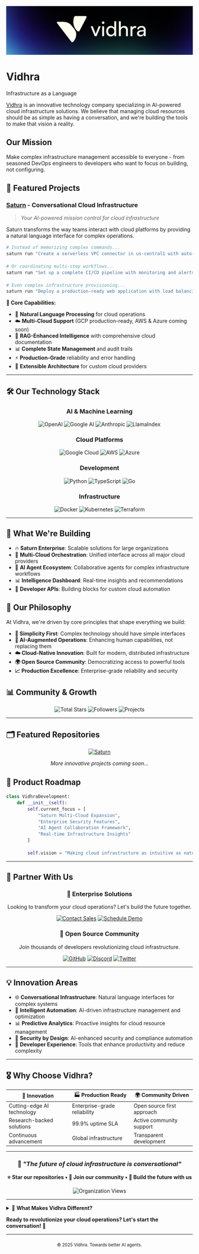 <div align="center">
  <img src="w.png" alt="Vidhra" />
</div>

# Vidhra
Infrastructure as a Language

[Vidhra](https://vidhra.com) is an innovative technology company specializing in AI-powered cloud infrastructure solutions. We believe that managing cloud resources should be as simple as having a conversation, and we're building the tools to make that vision a reality.

## Our Mission
Make complex infrastructure management accessible to everyone - from seasoned DevOps engineers to developers who want to focus on building, not configuring.

## 🚀 Featured Projects

### [Saturn](https://github.com/vidhra/Saturn) - Conversational Cloud Infrastructure
> *Your AI-powered mission control for cloud infrastructure*

Saturn transforms the way teams interact with cloud platforms by providing a natural language interface for complex operations.

```bash
# Instead of memorizing complex commands...
saturn run "Create a serverless VPC connector in us-central1 with auto-scaling"

# Or coordinating multi-step workflows...
saturn run "Set up a complete CI/CD pipeline with monitoring and alerts"

# Even complex infrastructure provisioning...
saturn run "Deploy a production-ready web application with load balancing"
```

**🔧 Core Capabilities:**
- 🤖 **Natural Language Processing** for cloud operations
- ☁️ **Multi-Cloud Support** (GCP production-ready, AWS & Azure coming soon)
- 🧠 **RAG-Enhanced Intelligence** with comprehensive cloud documentation
- 📊 **Complete State Management** and audit trails
- ⚡ **Production-Grade** reliability and error handling
- 🔧 **Extensible Architecture** for custom cloud providers

---

## 🛠️ Our Technology Stack

<div align="center">

### AI & Machine Learning
![OpenAI](https://img.shields.io/badge/OpenAI-412991?style=for-the-badge&logo=openai&logoColor=white)
![Google AI](https://img.shields.io/badge/Google_AI-4285F4?style=for-the-badge&logo=google&logoColor=white)
![Anthropic](https://img.shields.io/badge/Anthropic-191919?style=for-the-badge&logo=anthropic&logoColor=white)
![LlamaIndex](https://img.shields.io/badge/LlamaIndex-6366F1?style=for-the-badge&logoColor=white)

### Cloud Platforms
![Google Cloud](https://img.shields.io/badge/Google_Cloud-4285F4?style=for-the-badge&logo=google-cloud&logoColor=white)
![AWS](https://img.shields.io/badge/Amazon_AWS-FF9900?style=for-the-badge&logo=amazon-aws&logoColor=white)
![Azure](https://img.shields.io/badge/Microsoft_Azure-0089D0?style=for-the-badge&logo=microsoft-azure&logoColor=white)

### Development
![Python](https://img.shields.io/badge/Python-3776AB?style=for-the-badge&logo=python&logoColor=white)
![TypeScript](https://img.shields.io/badge/TypeScript-007ACC?style=for-the-badge&logo=typescript&logoColor=white)
![Go](https://img.shields.io/badge/Go-00ADD8?style=for-the-badge&logo=go&logoColor=white)

### Infrastructure
![Docker](https://img.shields.io/badge/Docker-2496ED?style=for-the-badge&logo=docker&logoColor=white)
![Kubernetes](https://img.shields.io/badge/Kubernetes-326CE5?style=for-the-badge&logo=kubernetes&logoColor=white)
![Terraform](https://img.shields.io/badge/Terraform-623CE4?style=for-the-badge&logo=terraform&logoColor=white)

</div>

---

## 🎯 What We're Building

- 🔥 **Saturn Enterprise**: Scalable solutions for large organizations
- 🌟 **Multi-Cloud Orchestration**: Unified interface across all major cloud providers
- 🚀 **AI Agent Ecosystem**: Collaborative agents for complex infrastructure workflows
- 📊 **Intelligence Dashboard**: Real-time insights and recommendations
- 🔧 **Developer APIs**: Building blocks for custom cloud automation

## 🌟 Our Philosophy

At Vidhra, we're driven by core principles that shape everything we build:

- **🎯 Simplicity First**: Complex technology should have simple interfaces
- **🤖 AI-Augmented Operations**: Enhancing human capabilities, not replacing them
- **☁️ Cloud-Native Innovation**: Built for modern, distributed infrastructure
- **🌍 Open Source Community**: Democratizing access to powerful tools
- **📈 Production Excellence**: Enterprise-grade reliability and security

## 📊 Community & Growth

<div align="center">
  <img src="https://img.shields.io/github/stars/vidhra?style=for-the-badge&logo=github&logoColor=white" alt="Total Stars"/>
  <img src="https://img.shields.io/github/followers/vidhra?style=for-the-badge&logo=github&logoColor=white" alt="Followers"/>
  <img src="https://img.shields.io/badge/Projects-5+-brightgreen?style=for-the-badge" alt="Projects"/>
</div>

---

## 🗂️ Featured Repositories

<div align="center">

[![Saturn](https://github-readme-stats.vercel.app/api/pin/?username=vidhra&repo=Saturn&theme=radical)](https://github.com/vidhra/Saturn)

*More innovative projects coming soon...*

</div>

## 🚀 Product Roadmap

```python
class VidhraDevelopment:
    def __init__(self):
        self.current_focus = [
            "Saturn Multi-Cloud Expansion",
            "Enterprise Security Features",
            "AI Agent Collaboration Framework",
            "Real-time Infrastructure Insights"
        ]
        
        self.vision = "Making cloud infrastructure as intuitive as natural conversation"
```

---

## 🤝 Partner With Us

<div align="center">

### 💼 Enterprise Solutions
Looking to transform your cloud operations? Let's build the future together.

[![Contact Sales](https://img.shields.io/badge/Contact_Sales-4285F4?style=for-the-badge&logo=google-cloud&logoColor=white)](mailto:sales@vidhra.ai)
[![Schedule Demo](https://img.shields.io/badge/Schedule_Demo-FF6B6B?style=for-the-badge&logo=calendar&logoColor=white)](https://calendly.com/vidhra-demo)

### 🌟 Open Source Community
Join thousands of developers revolutionizing cloud infrastructure.

[![GitHub](https://img.shields.io/badge/GitHub-100000?style=for-the-badge&logo=github&logoColor=white)](https://github.com/vidhra)
[![Discord](https://img.shields.io/badge/Discord-5865F2?style=for-the-badge&logo=discord&logoColor=white)](https://discord.gg/vidhra)
[![Twitter](https://img.shields.io/badge/Twitter-1DA1F2?style=for-the-badge&logo=twitter&logoColor=white)](https://twitter.com/vidhra_ai)

</div>

---

## 💡 Innovation Areas

- 🌐 **Conversational Infrastructure**: Natural language interfaces for complex systems
- 🤖 **Intelligent Automation**: AI-driven infrastructure management and optimization
- 📊 **Predictive Analytics**: Proactive insights for cloud resource management
- 🔐 **Security by Design**: AI-enhanced security and compliance automation
- 🎯 **Developer Experience**: Tools that enhance productivity and reduce complexity

---

## 🎖️ Why Choose Vidhra?

<div align="center">

| 🚀 **Innovation** | 🏭 **Production Ready** | 🌍 **Community Driven** |
|-------------------|-------------------------|--------------------------|
| Cutting-edge AI technology | Enterprise-grade reliability | Open source first approach |
| Research-backed solutions | 99.9% uptime SLA | Active community support |
| Continuous advancement | Global infrastructure | Transparent development |

</div>

---

<div align="center">

### 💭 *"The future of cloud infrastructure is conversational"*

**⭐ Star our repositories • 🤝 Join our community • 🚀 Build the future with us**

![Organization Views](https://komarev.com/ghpvc/?username=vidhra&color=brightgreen&style=for-the-badge&label=Profile+Views)

</div>

---

<details>
<summary>🎯 <strong>What Makes Vidhra Different?</strong></summary>

<br>

We're not just building tools - we're reimagining how humans interact with technology:

- **🎨 Human-Centric Design**: Every solution starts with understanding user needs
- **🔬 Research-Driven Innovation**: Backed by cutting-edge AI and cloud research
- **🌱 Sustainable Growth**: Building for long-term impact, not short-term gains
- **🤝 Partnership Philosophy**: Your success is our success
- **⚡ Rapid Innovation**: Fast iteration cycles with continuous improvement

</details>

**Ready to revolutionize your cloud operations? Let's start the conversation! 🚀**

---

<div align="center">
<sub>© 2025 Vidhra. Towards better AI agents.</sub>
</div>
